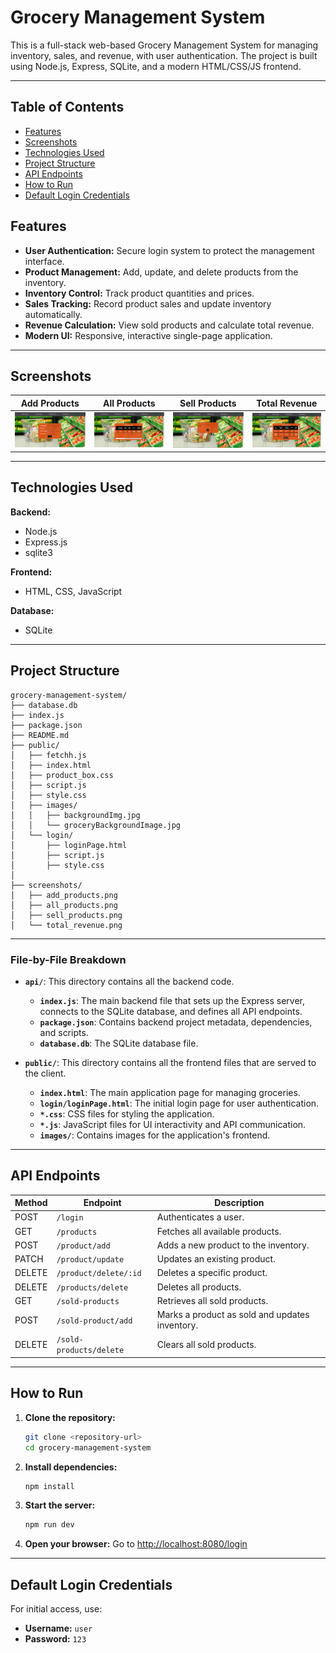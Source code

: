 # Grocery Management System

This is a full-stack web-based Grocery Management System for managing inventory, sales, and revenue, with user authentication. The project is built using Node.js, Express, SQLite, and a modern HTML/CSS/JS frontend.

---

## Table of Contents

- [Features](#features)
- [Screenshots](#screenshots)
- [Technologies Used](#technologies-used)
- [Project Structure](#project-structure)
- [API Endpoints](#api-endpoints)
- [How to Run](#how-to-run)
- [Default Login Credentials](#default-login-credentials)

## Features

- **User Authentication:** Secure login system to protect the management interface.
- **Product Management:** Add, update, and delete products from the inventory.
- **Inventory Control:** Track product quantities and prices.
- **Sales Tracking:** Record product sales and update inventory automatically.
- **Revenue Calculation:** View sold products and calculate total revenue.
- **Modern UI:** Responsive, interactive single-page application.

---

## Screenshots

|                 Add Products                  |                 All Products                  |                  Sell Products                  |                  Total Revenue                  |
| :-------------------------------------------: | :-------------------------------------------: | :---------------------------------------------: | :---------------------------------------------: |
| ![Add Products](screenshots/add_products.png) | ![All Products](screenshots/all_products.png) | ![Sell Products](screenshots/sell_products.png) | ![Total Revenue](screenshots/total_revenue.png) |

---

## Technologies Used

**Backend:**

- Node.js
- Express.js
- sqlite3

**Frontend:**

- HTML, CSS, JavaScript

**Database:**

- SQLite

---

## Project Structure

```
grocery-management-system/
├── database.db
├── index.js
├── package.json
├── README.md
├── public/
│   ├── fetchh.js
│   ├── index.html
│   ├── product_box.css
│   ├── script.js
│   ├── style.css
│   ├── images/
│   │   ├── backgroundImg.jpg
│   │   └── groceryBackgroundImage.jpg
│   └── login/
│       ├── loginPage.html
│       ├── script.js
│       ├── style.css
│
├── screenshots/
│   ├── add_products.png
│   ├── all_products.png
│   ├── sell_products.png
│   └── total_revenue.png
```

---

### File-by-File Breakdown

- **`api/`**: This directory contains all the backend code.

  - **`index.js`**: The main backend file that sets up the Express server, connects to the SQLite database, and defines all API endpoints.
  - **`package.json`**: Contains backend project metadata, dependencies, and scripts.
  - **`database.db`**: The SQLite database file.

- **`public/`**: This directory contains all the frontend files that are served to the client.
  - **`index.html`**: The main application page for managing groceries.
  - **`login/loginPage.html`**: The initial login page for user authentication.
  - **`*.css`**: CSS files for styling the application.
  - **`*.js`**: JavaScript files for UI interactivity and API communication.
  - **`images/`**: Contains images for the application's frontend.

---

## API Endpoints

| Method | Endpoint                | Description                                    |
| ------ | ----------------------- | ---------------------------------------------- |
| POST   | `/login`                | Authenticates a user.                          |
| GET    | `/products`             | Fetches all available products.                |
| POST   | `/product/add`          | Adds a new product to the inventory.           |
| PATCH  | `/product/update`       | Updates an existing product.                   |
| DELETE | `/product/delete/:id`   | Deletes a specific product.                    |
| DELETE | `/products/delete`      | Deletes all products.                          |
| GET    | `/sold-products`        | Retrieves all sold products.                   |
| POST   | `/sold-product/add`     | Marks a product as sold and updates inventory. |
| DELETE | `/sold-products/delete` | Clears all sold products.                      |

---

## How to Run

1. **Clone the repository:**
   ```bash
   git clone <repository-url>
   cd grocery-management-system
   ```
2. **Install dependencies:**
   ```bash
   npm install
   ```
3. **Start the server:**
   ```bash
   npm run dev
   ```
4. **Open your browser:**
   Go to [http://localhost:8080/login](http://localhost:8080/login)

---

## Default Login Credentials

For initial access, use:

- **Username:** `user`
- **Password:** `123`
